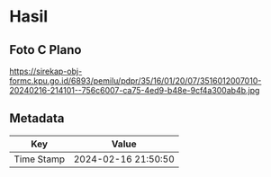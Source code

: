 # Hasil

## Foto C Plano

https://sirekap-obj-formc.kpu.go.id/6893/pemilu/pdpr/35/16/01/20/07/3516012007010-20240216-214101--756c6007-ca75-4ed9-b48e-9cf4a300ab4b.jpg


## Metadata

| Key        | Value               |
| ---------- | ------------------- |
| Time Stamp | 2024-02-16 21:50:50 |



